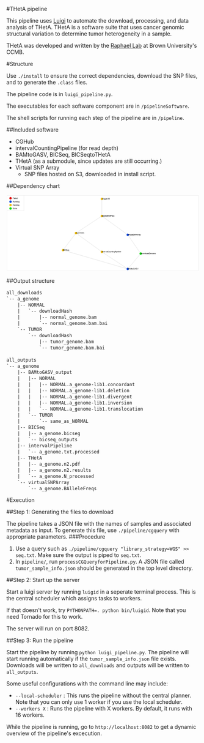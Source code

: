 #THetA pipeline

This pipeline uses [Luigi](https://github.com/spotify/luigi) to automate the download, processing, and data analysis of THetA. THetA is a software suite that uses cancer genomic structural variation to determine tumor heterogeneity in a sample. 

THetA was developed and written by the [Raphael Lab](http://compbio.cs.brown.edu/) at Brown University's CCMB.

#Structure

Use `./install` to ensure the correct dependencies, download the SNP files, and to generate the `.class` files.

The pipeline code is in `luigi_pipeline.py`. 

The executables for each software component are in `/pipelineSoftware`.

The shell scripts for running each step of the pipeline are in `/pipeline`. 

##Included software
+ CGHub
+ intervalCountingPipeline (for read depth)
+ BAMtoGASV, BICSeq, BICSeqtoTHetA
+ THetA (as a submodule, since updates are still occurring.)
+ Virtual SNP Array
	+ SNP files hosted on S3, downloaded in install script.

##Dependency chart

![Dependency Chart](PipelineSoftware/dep_chart.png)

##Output structure

	all_downloads
	`-- a_genome
	    |-- NORMAL
	    |   `-- downloadHash
	    |       |-- normal_genome.bam
	    |       `-- normal_genome.bam.bai
	    `-- TUMOR
	        `-- downloadHash
	            |-- tumor_genome.bam
	            `-- tumor_genome.bam.bai
	            
	all_outputs
	`-- a_genome
	    |-- BAMtoGASV_output
	    |   |-- NORMAL
	    |   |   |-- NORMAL.a_genome-lib1.concordant
	    |   |   |-- NORMAL.a_genome-lib1.deletion
	    |   |   |-- NORMAL.a_genome-lib1.divergent
	    |   |   |-- NORMAL.a_genome-lib1.inversion
	    |   |   `-- NORMAL.a_genome-lib1.translocation
	    |   `-- TUMOR
	    |       `-- same_as_NORMAL
	    |-- BICSeq
	    |   |-- a_genome.bicseg
	    |   `-- bicseq_outputs
	    |-- intervalPipeline
	    |   `-- a_genome.txt.processed
	    |-- THetA
	    |   |-- a_genome.n2.pdf
	    |   |-- a_genome.n2.results
	    |   `-- a_genome.N_processed
	    `-- virtualSNPArray
	        `-- a_genome.BAlleleFreqs

#Execution

##Step 1: Generating the files to download

The pipeline takes a JSON file with the names of samples and associated metadata as input. To generate this file, use `./pipeline/cgquery` with appropriate parameters.
###Procedure
1. Use a query such as `./pipeline/cgquery "library_strategy=WGS" >> seq.txt`. Make sure the output is piped to `seq.txt`.
2. In `pipeline/`, run `processCGQueryforPipeline.py`. A JSON file called `tumor_sample_info.json` should be generated in the top level directory.

##Step 2: Start up the server

Start a luigi server by running `luigid` in a seperate terminal process. This is the central scheduler which assigns tasks to workers.

If that doesn't work, try `PYTHONPATH=. python bin/luigid`. Note that you need Tornado for this to work. 

The server will run on port 8082.

##Step 3: Run the pipeline

Start the pipeline by running `python luigi_pipeline.py`. The pipeline will start running automatically if the `tumor_sample_info.json` file exists. Downloads will be written to `all_downloads` and outputs will be written to `all_outputs`. 

Some useful configurations with the command line may include:

+ `--local-scheduler` : This runs the pipeline without the central planner. Note that you can only use 1 worker if you use the local scheduler.
+ `--workers X` : Runs the pipeline with X workers. By default, it runs with 16 workers.

While the pipeline is running, go to `http://localhost:8082` to get a dynamic overview of the pipeline's excecution.






